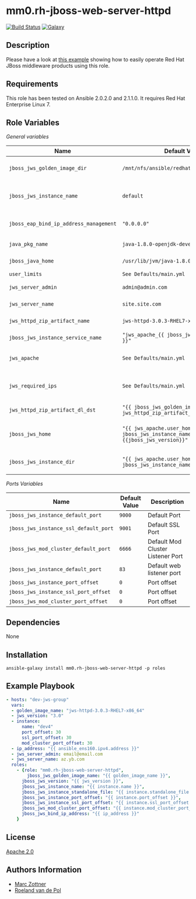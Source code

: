 mm0.rh-jboss-web-server-httpd
=======

[![Build Status](https://travis-ci.org/mm0/ansible-role-redhat-jboss-web-server-httpd.svg?branch=master)](https://travis-ci.org/mm0/ansible-role-redhat-jboss-web-server-httpd) [![Galaxy](https://img.shields.io/badge/galaxy-mm0.rh--jboss--web--server--httpd-blue.svg?style=flat)](https://galaxy.ansible.com/mm0/rh-jboss-web-server-httpd)

Description
-----------

Please have a look at [this example](https://github.com/Maarc/ansible_middleware_soe) showing how to easily operate Red Hat JBoss middleware products using this role.


Requirements
------------

This role has been tested on Ansible 2.0.2.0 and 2.1.1.0. It requires Red Hat Enterprise Linux 7.


Role Variables
--------------


*General variables*

| Name              | Default Value       | Description          |
|-------------------|---------------------|----------------------|
| `jboss_jws_golden_image_dir` | `/mnt/nfs/ansible/redhat/rh_jboss_binaries` | Directory location of golden image zip |
| `jboss_jws_instance_name` | `default` |  Name of the separate running Red Hat JBoss JWS instance |
| `jboss_eap_bind_ip_address_management` | `"0.0.0.0"` | JBoss EAP IP Address to bind to for management |
| `java_pkg_name` | `java-1.8.0-openjdk-devel` | Used java version: Java 8 JDK.  |
| `jboss_java_home` | `/usr/lib/jvm/java-1.8.0-openjdk` | Default JAVA_HOME |
| `user_limits` | `See Defaults/main.yml` | Default User Limits |
| `jws_server_admin` | `admin@admin.com` | Default Apache Admin email |
| `jws_server_name` | `site.site.com` | Default ServerName |
| `jws_httpd_zip_artifact_name` | `jws-httpd-3.0.3-RHEL7-x86_64` | Installation Zip basename|
| `jboss_jws_instance_service_name` | `"jws_apache_{{ jboss_jws_instance_name }}"` | Installation Environment/Name|
| `jws_apache` | `See Defaults/main.yml` | Dictionary with user account of app |
| `jws_required_ips` | `See Defaults/main.yml` | List of Allowed IPs/Ranges for Mod Cluster Manager|
| `jws_httpd_zip_artifact_dl_dst` | `"{{ jboss_jws_golden_image_dir }}/{{ jws_httpd_zip_artifact_name }}.zip"` | Install Archive Location |
| `jboss_jws_home` | `"{{ jws_apache.user_home }}/{{ jboss_jws_instance_name }}/jws-{{jboss_jws_version}}"` | Directory containing the unpacked golden image. |
| `jboss_jws_instance_dir` | `"{{ jws_apache.user_home }}/{{ jboss_jws_instance_name }}"` | Directory for the target running instance |




*Ports Variables*

| Name              | Default Value       | Description          |
|-------------------|---------------------|----------------------|
| `jboss_jws_instance_default_port` | `9000` |  Default Port |
| `jboss_jws_instance_ssl_default_port` | `9001` |  Default SSL Port |
| `jboss_jws_mod_cluster_default_port` | `6666` |  Default Mod Cluster Listener Port|
| `jboss_jws_instance_default_port` | `83` |  Default web listener port |
| `jboss_jws_instance_port_offset` | `0` |  Port offset |
| `jboss_jws_instance_ssl_port_offset` | `0` |  Port offset |
| `jboss_jws_mod_cluster_port_offset` | `0` |  Port offset|




Dependencies
------------

None

Installation
------------

    ansible-galaxy install mm0.rh-jboss-web-server-httpd -p roles


Example Playbook
----------------

```yaml
- hosts: "dev-jws-group"
  vars:
  - golden_image_name: "jws-httpd-3.0.3-RHEL7-x86_64"
  - jws_version: "3.0"
  - instance:
      name: "dev4"
      port_offset: 30
      ssl_port_offset: 30
      mod_cluster_port_offset: 30
  - ip_address: "{{ ansible_ens160.ipv4.address }}"
  - jws_server_admin: email@email.com
  - jws_server_name: az.yb.com
  roles:
    - {role: "mm0.rh-jboss-web-server-httpd",
        jboss_jws_golden_image_name: "{{ golden_image_name }}",
      jboss_jws_version: "{{ jws_version }}",
      jboss_jws_instance_name: "{{ instance.name }}",
      jboss_jws_instance_standalone_file: "{{ instance.standalone_file }}",
      jboss_jws_instance_port_offset: "{{ instance.port_offset }}",
      jboss_jws_instance_ssl_port_offset: "{{ instance.ssl_port_offset }}",
      jboss_jws_mod_cluster_port_offset: "{{ instance.mod_cluster_port_offset }}",
      jboss_jws_bind_ip_address: "{{ ip_address }}"
    }
```

License
-------

[Apache 2.0](./LICENSE)


Authors Information
------------------

* [Marc Zottner](https://github.com/Maarc)
* [Roeland van de Pol](https://github.com/roelandpol)
